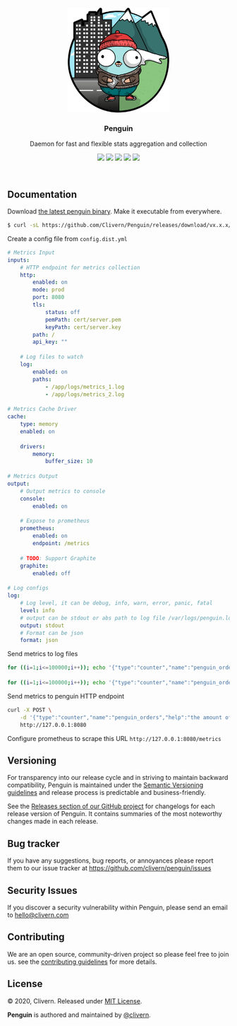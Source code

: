 <p align="center">
    <img src="/assets/gopher1.png" width="230" />
    <h3 align="center">Penguin</h3>
    <p align="center">Daemon for fast and flexible stats aggregation and collection</p>
    <p align="center">
        <a href="https://github.com/Clivern/Penguin/actions"><img src="https://github.com/Clivern/Penguin/workflows/Build/badge.svg"></a>
        <a href="https://github.com/Clivern/Penguin/actions"><img src="https://github.com/Clivern/Penguin/workflows/Release/badge.svg"></a>
        <a href="https://github.com/Clivern/Penguin/releases"><img src="https://img.shields.io/badge/Version-0.0.1-red.svg"></a>
        <a href="https://goreportcard.com/report/github.com/Clivern/Penguin"><img src="https://goreportcard.com/badge/github.com/Clivern/Penguin?v=0.0.1"></a>
        <a href="https://github.com/Clivern/Penguin/blob/main/LICENSE"><img src="https://img.shields.io/badge/LICENSE-MIT-orange.svg"></a>
    </p>
</p>
<br/>


## Documentation

Download [the latest penguin binary](https://github.com/Clivern/Penguin/releases). Make it executable from everywhere.

```bash
$ curl -sL https://github.com/Clivern/Penguin/releases/download/vx.x.x/penguin_x.x.x_OS.tar.gz | tar xz
```

Create a config file from `config.dist.yml`

```yaml
# Metrics Input
inputs:
    # HTTP endpoint for metrics collection
    http:
        enabled: on
        mode: prod
        port: 8080
        tls:
            status: off
            pemPath: cert/server.pem
            keyPath: cert/server.key
        path: /
        api_key: ""

    # Log files to watch
    log:
        enabled: on
        paths:
            - /app/logs/metrics_1.log
            - /app/logs/metrics_2.log

# Metrics Cache Driver
cache:
    type: memory
    enabled: on

    drivers:
        memory:
            buffer_size: 10

# Metrics Output
output:
    # Output metrics to console
    console:
        enabled: on

    # Expose to prometheus
    prometheus:
        enabled: on
        endpoint: /metrics

    # TODO: Support Graphite
    graphite:
        enabled: off

# Log configs
log:
    # Log level, it can be debug, info, warn, error, panic, fatal
    level: info
    # output can be stdout or abs path to log file /var/logs/penguin.log
    output: stdout
    # Format can be json
    format: json

```

Send metrics to log files

```bash
for ((i=1;i<=100000;i++)); echo '{"type":"counter","name":"penguin_orders","help":"the amount of orders.","method":"inc","value":1,"labels":{"type":"shirts"}}' >> /app/logs/metrics_1.log

for ((i=1;i<=100000;i++)); echo '{"type":"counter","name":"penguin_orders","help":"the amount of orders.","method":"inc","value":1,"labels":{"type":"pants"}}' >> /app/logs/metrics_2.log
```

Send metrics to penguin HTTP endpoint

```bash
curl -X POST \
    -d '{"type":"counter","name":"penguin_orders","help":"the amount of orders.","method":"inc","value":1,"labels":{"type":"trousers"}}' \
    http://127.0.0.1:8080
```

Configure prometheus to scrape this URL `http://127.0.0.1:8080/metrics`


## Versioning

For transparency into our release cycle and in striving to maintain backward compatibility, Penguin is maintained under the [Semantic Versioning guidelines](https://semver.org/) and release process is predictable and business-friendly.

See the [Releases section of our GitHub project](https://github.com/clivern/penguin/releases) for changelogs for each release version of Penguin. It contains summaries of the most noteworthy changes made in each release.


## Bug tracker

If you have any suggestions, bug reports, or annoyances please report them to our issue tracker at https://github.com/clivern/penguin/issues


## Security Issues

If you discover a security vulnerability within Penguin, please send an email to [hello@clivern.com](mailto:hello@clivern.com)


## Contributing

We are an open source, community-driven project so please feel free to join us. see the [contributing guidelines](CONTRIBUTING.md) for more details.


## License

© 2020, Clivern. Released under [MIT License](https://opensource.org/licenses/mit-license.php).

**Penguin** is authored and maintained by [@clivern](http://github.com/clivern).

